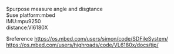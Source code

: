 $purpose
measure angle and disgtance  
$use
platform:mbed  
IMU:mpu9250  
distance:Vl6180X

$reference
https://os.mbed.com/users/simon/code/SDFileSystem/  
https://os.mbed.com/users/highroads/code/VL6180x/docs/tip/  
